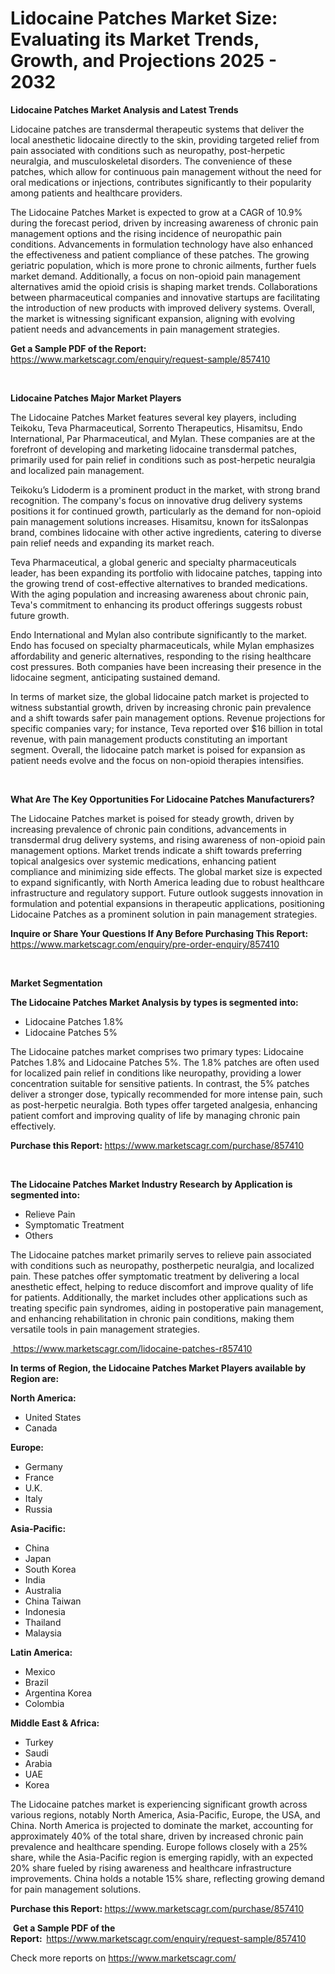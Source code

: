 <p><h1>Lidocaine Patches Market Size: Evaluating its Market Trends, Growth, and Projections 2025 - 2032</h1></p><p><strong>Lidocaine Patches Market Analysis and Latest Trends</strong></p>
<p><p>Lidocaine patches are transdermal therapeutic systems that deliver the local anesthetic lidocaine directly to the skin, providing targeted relief from pain associated with conditions such as neuropathy, post-herpetic neuralgia, and musculoskeletal disorders. The convenience of these patches, which allow for continuous pain management without the need for oral medications or injections, contributes significantly to their popularity among patients and healthcare providers.</p><p>The Lidocaine Patches Market is expected to grow at a CAGR of 10.9% during the forecast period, driven by increasing awareness of chronic pain management options and the rising incidence of neuropathic pain conditions. Advancements in formulation technology have also enhanced the effectiveness and patient compliance of these patches. The growing geriatric population, which is more prone to chronic ailments, further fuels market demand. Additionally, a focus on non-opioid pain management alternatives amid the opioid crisis is shaping market trends. Collaborations between pharmaceutical companies and innovative startups are facilitating the introduction of new products with improved delivery systems. Overall, the market is witnessing significant expansion, aligning with evolving patient needs and advancements in pain management strategies.</p></p>
<p><strong>Get a Sample PDF of the Report:&nbsp;</strong> <a href="https://www.marketscagr.com/enquiry/request-sample/857410?utm_campaign=2450&utm_medium=2&utm_source=Github&utm_content=ia&utm_term=04032025&utm_id=lidocaine-patches">https://www.marketscagr.com/enquiry/request-sample/857410</a></p>
<p>&nbsp;</p>
<p><strong>Lidocaine Patches Major Market Players</strong></p>
<p><p>The Lidocaine Patches Market features several key players, including Teikoku, Teva Pharmaceutical, Sorrento Therapeutics, Hisamitsu, Endo International, Par Pharmaceutical, and Mylan. These companies are at the forefront of developing and marketing lidocaine transdermal patches, primarily used for pain relief in conditions such as post-herpetic neuralgia and localized pain management.</p><p>Teikoku’s Lidoderm is a prominent product in the market, with strong brand recognition. The company's focus on innovative drug delivery systems positions it for continued growth, particularly as the demand for non-opioid pain management solutions increases. Hisamitsu, known for itsSalonpas brand, combines lidocaine with other active ingredients, catering to diverse pain relief needs and expanding its market reach.</p><p>Teva Pharmaceutical, a global generic and specialty pharmaceuticals leader, has been expanding its portfolio with lidocaine patches, tapping into the growing trend of cost-effective alternatives to branded medications. With the aging population and increasing awareness about chronic pain, Teva's commitment to enhancing its product offerings suggests robust future growth.</p><p>Endo International and Mylan also contribute significantly to the market. Endo has focused on specialty pharmaceuticals, while Mylan emphasizes affordability and generic alternatives, responding to the rising healthcare cost pressures. Both companies have been increasing their presence in the lidocaine segment, anticipating sustained demand.</p><p>In terms of market size, the global lidocaine patch market is projected to witness substantial growth, driven by increasing chronic pain prevalence and a shift towards safer pain management options. Revenue projections for specific companies vary; for instance, Teva reported over $16 billion in total revenue, with pain management products constituting an important segment. Overall, the lidocaine patch market is poised for expansion as patient needs evolve and the focus on non-opioid therapies intensifies.</p></p>
<p>&nbsp;</p>
<p><strong>What Are The Key Opportunities For Lidocaine Patches Manufacturers?</strong></p>
<p><p>The Lidocaine Patches market is poised for steady growth, driven by increasing prevalence of chronic pain conditions, advancements in transdermal drug delivery systems, and rising awareness of non-opioid pain management options. Market trends indicate a shift towards preferring topical analgesics over systemic medications, enhancing patient compliance and minimizing side effects. The global market size is expected to expand significantly, with North America leading due to robust healthcare infrastructure and regulatory support. Future outlook suggests innovation in formulation and potential expansions in therapeutic applications, positioning Lidocaine Patches as a prominent solution in pain management strategies.</p></p>
<p><strong>Inquire or Share Your Questions If Any Before Purchasing This Report:</strong> <a href="https://www.marketscagr.com/enquiry/pre-order-enquiry/857410?utm_campaign=2450&utm_medium=2&utm_source=Github&utm_content=ia&utm_term=04032025&utm_id=lidocaine-patches">https://www.marketscagr.com/enquiry/pre-order-enquiry/857410</a></p>
<p>&nbsp;</p>
<p><strong>Market Segmentation</strong></p>
<p><strong>The Lidocaine Patches Market Analysis by types is segmented into:</strong></p>
<p><ul><li>Lidocaine Patches 1.8%</li><li>Lidocaine Patches 5%</li></ul></p>
<p><p>The Lidocaine patches market comprises two primary types: Lidocaine Patches 1.8% and Lidocaine Patches 5%. The 1.8% patches are often used for localized pain relief in conditions like neuropathy, providing a lower concentration suitable for sensitive patients. In contrast, the 5% patches deliver a stronger dose, typically recommended for more intense pain, such as post-herpetic neuralgia. Both types offer targeted analgesia, enhancing patient comfort and improving quality of life by managing chronic pain effectively.</p></p>
<p><strong>Purchase this Report:&nbsp;</strong><a href="https://www.marketscagr.com/purchase/857410?utm_campaign=2450&utm_medium=2&utm_source=Github&utm_content=ia&utm_term=04032025&utm_id=lidocaine-patches">https://www.marketscagr.com/purchase/857410</a></p>
<p>&nbsp;</p>
<p><strong>The Lidocaine Patches Market Industry Research by Application is segmented into:</strong></p>
<p><ul><li>Relieve Pain</li><li>Symptomatic Treatment</li><li>Others</li></ul></p>
<p><p>The Lidocaine patches market primarily serves to relieve pain associated with conditions such as neuropathy, postherpetic neuralgia, and localized pain. These patches offer symptomatic treatment by delivering a local anesthetic effect, helping to reduce discomfort and improve quality of life for patients. Additionally, the market includes other applications such as treating specific pain syndromes, aiding in postoperative pain management, and enhancing rehabilitation in chronic pain conditions, making them versatile tools in pain management strategies.</p></p>
<p><a href="https://www.marketscagr.com/lidocaine-patches-r857410?utm_campaign=2450&utm_medium=2&utm_source=Github&utm_content=ia&utm_term=04032025&utm_id=lidocaine-patches">&nbsp;https://www.marketscagr.com/lidocaine-patches-r857410</a></p>
<p><strong>In terms of Region, the Lidocaine Patches Market Players available by Region are:</strong></p>
<p>
    <p> <strong> North America: </strong>
        <ul>
            <li>United States</li>
            <li>Canada</li>
        </ul>
        </p> 
    <p> <strong> Europe: </strong>
        <ul>
            <li>Germany</li>
            <li>France</li>
            <li>U.K.</li>
            <li>Italy</li>
            <li>Russia</li>
        </ul>
        </p> 
    <p> <strong> Asia-Pacific: </strong>
        <ul>
            <li>China</li>
            <li>Japan</li>
            <li>South Korea</li>
            <li>India</li>
            <li>Australia</li>
            <li>China Taiwan</li>
            <li>Indonesia</li>
            <li>Thailand</li>
            <li>Malaysia</li>
        </ul>
        </p> 
    <p> <strong> Latin America: </strong>
        <ul>
            <li>Mexico</li>
            <li>Brazil</li>
            <li>Argentina Korea</li>
            <li>Colombia</li>
        </ul>
        </p> 
    <p> <strong> Middle East & Africa: </strong>
        <ul>
            <li>Turkey</li>
            <li>Saudi</li>
            <li>Arabia</li>
            <li>UAE</li>
            <li>Korea</li>
        </ul>
    </p>
    </p>
<p><p>The Lidocaine patches market is experiencing significant growth across various regions, notably North America, Asia-Pacific, Europe, the USA, and China. North America is projected to dominate the market, accounting for approximately 40% of the total share, driven by increased chronic pain prevalence and healthcare spending. Europe follows closely with a 25% share, while the Asia-Pacific region is emerging rapidly, with an expected 20% share fueled by rising awareness and healthcare infrastructure improvements. China holds a notable 15% share, reflecting growing demand for pain management solutions.</p></p>
<p><strong>Purchase this Report: </strong><a href="https://www.marketscagr.com/purchase/857410?utm_campaign=2450&utm_medium=2&utm_source=Github&utm_content=ia&utm_term=04032025&utm_id=lidocaine-patches">https://www.marketscagr.com/purchase/857410</a></p>
<p>&nbsp;<strong>Get a Sample PDF of the Report:&nbsp;&nbsp;</strong><a href="https://www.marketscagr.com/enquiry/request-sample/857410?utm_campaign=2450&utm_medium=2&utm_source=Github&utm_content=ia&utm_term=04032025&utm_id=lidocaine-patches">https://www.marketscagr.com/enquiry/request-sample/857410</a></p>
<p><strong></strong></p>
<p>Check more reports on <a href="https://www.marketscagr.com/?utm_campaign=2450&utm_medium=2&utm_source=Github&utm_content=ia&utm_term=04032025&utm_id=lidocaine-patches">https://www.marketscagr.com/</a></p>